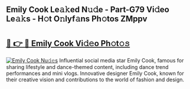 ## Emily Cook Le𝚊𝚔ed N𝚞𝚍e - Part-G79 Vi𝚍eo Le𝚊𝚔s - H𝚘t O𝚗lyf𝚊ns Ph𝚘tos ZMppv

# <h2><a href="http://hf7lr4g.feru.top/?c=Emily+Cook">🔗 👉 🔴 Emily Cook Vi𝚍𝚎o Ph𝚘t𝚘𝚜</a></h2>

[![Emily Cook Nu𝚍𝚎s](https://i.imgur.com/0TWrTi3.gif)](http://hf7lr4g.feru.top/?c=Emily+Cook)
Influential social media star Emily Cook, famous for sharing lifestyle and dance-themed content, including dance trend performances and mini vlogs. Innovative designer Emily Cook, known for their creative vision and contributions to the world of fashion and design. 
